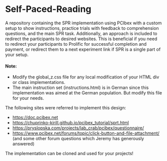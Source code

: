 # Self-Paced-Reading
A repository containing the SPR implementation using PCIbex with a custom setup to show instructions, practice trials with feedback to comprehension questions, and the main SPR task. Additionally, an approach is included to redirect the participants to desired websites. This is beneficial if you need to redirect your participants to Prolific for successful completion and payment, or redirect them to a next experiment link if SPR is a single part of your setup.

#### Note:
- Modify the global_z.css file for any local modification of your HTML div or class implementations.
- The main instruction set (instructions.html) is in German since this implementation was aimed at the German population. But modify this file for your needs.

The following sites were referred to implement this design:
- https://doc.pcibex.net
- https://chuprinko-kirill.github.io/pcibex_tutorial/sprt.html
- https://pryslopska.com/projects/lab_crab/pcibex/questionnaire/
- https://www.pcibex.net/forums/topic/click-button-and-file-attachment/ (and some other forum questions which Jeremy has generously answered)

The implementation can be cloned and used for your projects!
